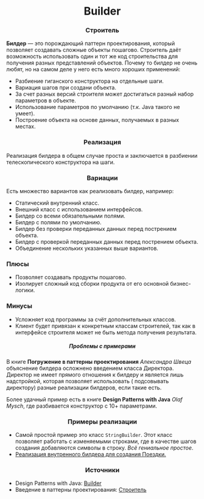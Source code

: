 <h1 align="center">
   Builder
</h1>
<h3 align="center">
   Строитель
</h3>

**Билдер** — это порождающий паттерн проектирования, который позволяет создавать сложные объекты пошагово. Строитель
даёт возможность использовать один и тот же код строительства для получения разных представлений объектов. Почему то
билдер не очень любят, но на самом деле у него есть много хороших применений:

- Разбиение гиганского конструктора на отдельные шаги.
- Вариация шагов при создани объекта.
- За счет разных версий строителя может достигаться разный набор параметров в объекте.
- Использование параметров по умолчанию (т.к. Java такого не умеет).
- Построение объекта на основе данных, получаемых в разных местах.

<h3 align="center">
   Реализация
</h3>

Реализация билдера в общем случае проста и заключается в разбиении телескопического конструктора на шаги.

<h3 align="center">
   Вариации
</h3>

Есть множество вариантов как реализовать билдер, например:

- Статический внутренний класс.
- Внешний класс с использованием интерфейсов.
- Билдер со всеми обязательными полями.
- Билдер с полями по умолчанию.
- Билдер без проверки переданных данных перед пострением объекта.
- Билдер с проверкой переданных данных перед пострением объекта.
- Объединение нескольких указанных выше вариантов.

<h3>Плюсы</h3>

- Позволяет создавать продукты пошагово.
- Изолирует сложный код сборки продукта от его основной бизнес-логики.

<h3>Минусы</h3>

- Усложняет код программы за счёт дополнительных классов.
- Клиент будет привязан к конкретным классам строителей, так как в интерфейсе строителя может не быть метода получения
  результата.

<h5 align="center">
   Проблемы с примерами
</h5>

В книге **Погружение в паттерны проектирования** *Александра Швеца* объяснение билдера осложнено введением класса
Директора. Директор не имеет прямого отношения к билдеру и является лишь надстройкой, которая позволяет использовать (
подсовывать директору) разные реализации билдеров, если такие есть.

Более удачный пример есть в книге **Design Patterns with Java** *Olaf Mysch*, где разбивается конструктор с 10+
параметрами.

<h3 align="center">
   Примеры реализации
</h3>

- Самой простой пример это класс ```StringBuilder```. Этот класс позволяет работать с изменяемыми строками, где в
  качестве шагов создания добавляются символы в строку. *Всё гениальное простое*.
- [Реализация внутренного билдера для создания Поездки.](https://github.com/evilpeopletyranny/JavaDesignPatterns/tree/main/src/patterns/creational/builder/code)

<h3 align="center">
   Источники
</h3>

- Design Patterns with
  Java: [Builder](https://github.com/evilpeopletyranny/JavaDesignPatterns/blob/main/src/patterns/creational/builder/books/Olaf%20Musch%20EN.pdf)
- Введение в паттерны
  проектирования: [Строитель](https://github.com/evilpeopletyranny/JavaDesignPatterns/blob/main/src/patterns/creational/builder/books/Alexander%20Shvets%20RU.pdf)